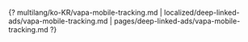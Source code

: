 {? multilang/ko-KR/vapa-mobile-tracking.md | localized/deep-linked-ads/vapa-mobile-tracking.md | pages/deep-linked-ads/vapa-mobile-tracking.md ?}
